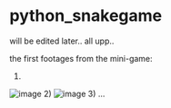 # python_snakegame

will be edited later.. all upp..

the first footages from the mini-game:

1)
![image](https://user-images.githubusercontent.com/58992739/181472349-86ee55f9-4e01-4621-ab7f-0601060c903b.png)
2)
![image](https://user-images.githubusercontent.com/58992739/181473071-bd39f077-9262-40c9-bf68-672272794d9a.png)
3)
...



